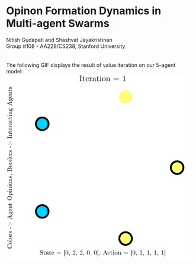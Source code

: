 # Opinon Formation Dynamics in Multi-agent Swarms
Nitish Gudapati and Shashvat Jayakrishnan\
Group #108 - AA228/CS238, Stanford University
\
\
\
The following GIF displays the result of value iteration on our 5-agent model:\
![](https://github.com/gnitish18/Consensus_of_Multi-Agent_Systems/blob/main/Figures/Report/Sim_14-45-13-Value_Iteration_Policy.gif)
